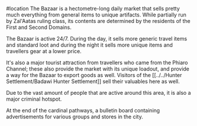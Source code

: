 #location 
The Bazaar is a hectometre-long daily market that sells pretty much everything from general items to unique artifacts. While partially run by Zal'Aatas ruling class, its contents are determined by the residents of the First and Second Domains.

The Bazaar is active 24/7. During the day, it sells more generic travel items and standard loot and during the night it sells more unique items and travellers gear at a lower price. 

It's also a major tourist attraction from travellers who came from the Phiaro Channel; these also provide the market with its unique loadout, and provide a way for the Bazaar to export goods as well. Visitors of the [[../../Hunter Settlement/Badawi Hunter Settlement]] sell their valuables here as well.

Due to the vast amount of people that are active around this area, it is also a major criminal hotspot.

At the end of the cardinal pathways, a bulletin board containing advertisements for various groups and stores in the city.